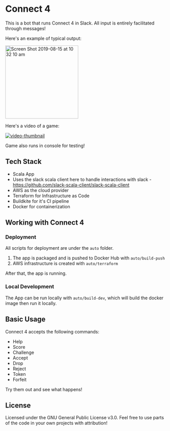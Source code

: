 # Connect 4

This is a bot that runs Connect 4 in Slack. All input is entirely facilitated through messages!

Here's an example of typical output:

<img width="229" alt="Screen Shot 2019-08-15 at 10 32 10 am" src="https://user-images.githubusercontent.com/30946820/63065131-33419f80-bf48-11e9-8483-b477fae5285a.png">

Here's a video of a game:

[![video-thumbnail](https://user-images.githubusercontent.com/30946820/71894603-d7034480-31a2-11ea-9497-1488ba41b20e.PNG)](https://www.youtube.com/watch?v=TlFrnz3iKWk)

Game also runs in console for testing!

## Tech Stack
- Scala App
- Uses the slack scala client here to handle interactions with slack - https://github.com/slack-scala-client/slack-scala-client
- AWS as the cloud provider
- Terraform for Infrastructure as Code
- Buildkite for it's CI pipeline
- Docker for containerization

## Working with Connect 4

### Deployment

All scripts for deployment are under the `auto` folder.

1. The app is packaged and is pushed to Docker Hub with `auto/build-push`
1. AWS infrastructure is created with `auto/terraform`

After that, the app is running.

### Local Development

The App can be run locally with `auto/build-dev`, which will build the docker image then run it locally.

## Basic Usage

Connect 4 accepts the following commands:
 - Help
 - Score
 - Challenge
 - Accept
 - Drop
 - Reject
 - Token
 - Forfeit
 
 Try them out and see what happens!
 
## License

Licensed under the GNU General Public License v3.0. Feel free to use parts of the code in your own projects with attribution!
